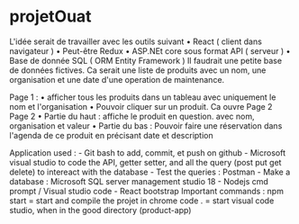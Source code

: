 # projetOuat

L'idée serait de travailler avec les outils suivant 
•	React ( client dans navigateur ) 
•	Peut-être Redux
•	ASP.NEt core sous format API  ( serveur ) 
•	Base de donnée SQL  ( ORM Entity Framework )
Il faudrait une petite base de données fictives. Ca serait une liste de produits avec un nom, une organisation et une date d'une operation de maintenance.
 
Page 1 : 
•	afficher tous les produits dans un tableau avec uniquement le nom et l'organisation 
•	Pouvoir cliquer sur un produit. Ca ouvre Page 2 
Page  2 
•	Partie du haut : affiche le produit en question. avec nom, organisation et valeur
•	Partie du bas :  Pouvoir faire une réservation dans l'agenda de ce produit en précisant date et description

Application used : - Git bash to add, commit, et push on github
		   - Microsoft visual studio to code the API, getter setter, and all the query (post put get delete)
		   to intereact with the database
		   - Test the queries : Postman
		   - Make a database : Microsoft SQL server management studio 18
		   - Nodejs cmd prompt / Visual studio code
		   - React bootstrap
Important commands : npm start = start and compile the projet in chrome
		     code . = start visual code studio, when in the good directory (product-app)